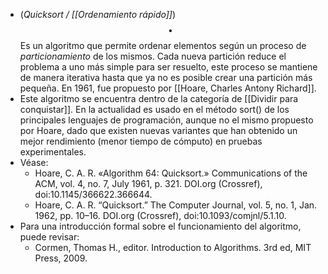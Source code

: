 - (_Quicksort / [[Ordenamiento rápido]]_) $$\bullet$$ Es un algoritmo que permite ordenar elementos según un proceso de _particionamiento_ de los mismos. Cada nueva partición reduce el problema a uno más simple para ser resuelto, este proceso se mantiene de manera iterativa hasta que ya no es posible crear una partición más pequeña. En 1961, fue propuesto por [[Hoare, Charles Antony Richard]].
- Este algoritmo se encuentra dentro de la categoría de [[Dividir para conquistar]]. En la actualidad es usado en el método sort() de los principales lenguajes de programación, aunque no el mismo propuesto por Hoare, dado que existen nuevas variantes que han obtenido un mejor rendimiento (menor tiempo de cómputo) en pruebas experimentales.
- Véase:
	- Hoare, C. A. R. «Algorithm 64: Quicksort.» Communications of the ACM, vol. 4, no. 7, July 1961, p. 321. DOI.org (Crossref), doi:10.1145/366622.366644.
	- Hoare, C. A. R. “Quicksort.” The Computer Journal, vol. 5, no. 1, Jan. 1962, pp. 10–16. DOI.org (Crossref), doi:10.1093/comjnl/5.1.10.
- Para una introducción formal sobre el funcionamiento del algoritmo, puede revisar:
	- Cormen, Thomas H., editor. Introduction to Algorithms. 3rd ed, MIT Press, 2009.